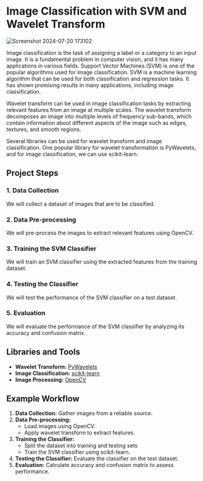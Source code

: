 # Image Classification with SVM and Wavelet Transform

![Screenshot 2024-07-20 173102](https://github.com/user-attachments/assets/bb0f68fd-7a1d-4ac0-9073-a0140e86b4bf)

Image classification is the task of assigning a label or a category to an input image. It is a fundamental problem in computer vision, and it has many applications in various fields. Support Vector Machines (SVM) is one of the popular algorithms used for image classification. SVM is a machine learning algorithm that can be used for both classification and regression tasks. It has shown promising results in many applications, including image classification.

Wavelet transform can be used in image classification tasks by extracting relevant features from an image at multiple scales. The wavelet transform decomposes an image into multiple levels of frequency sub-bands, which contain information about different aspects of the image such as edges, textures, and smooth regions.

Several libraries can be used for wavelet transform and image classification. One popular library for wavelet transformation is PyWavelets, and for image classification, we can use scikit-learn.

## Project Steps

### 1. Data Collection
We will collect a dataset of images that are to be classified.

### 2. Data Pre-processing
We will pre-process the images to extract relevant features using OpenCV.

### 3. Training the SVM Classifier
We will train an SVM classifier using the extracted features from the training dataset.

### 4. Testing the Classifier
We will test the performance of the SVM classifier on a test dataset.

### 5. Evaluation
We will evaluate the performance of the SVM classifier by analyzing its accuracy and confusion matrix.

## Libraries and Tools
- **Wavelet Transform:** [PyWavelets](https://pywavelets.readthedocs.io/en/latest/)
- **Image Classification:** [scikit-learn](https://scikit-learn.org/)
- **Image Processing:** [OpenCV](https://opencv.org/)

## Example Workflow
1. **Data Collection:** Gather images from a reliable source.
2. **Data Pre-processing:**
    - Load images using OpenCV.
    - Apply wavelet transform to extract features.
3. **Training the Classifier:**
    - Split the dataset into training and testing sets
    - Train the SVM classifier using scikit-learn.
4. **Testing the Classifier:** Evaluate the classifier on the test dataset.
5. **Evaluation:** Calculate accuracy and confusion matrix to assess performance.

